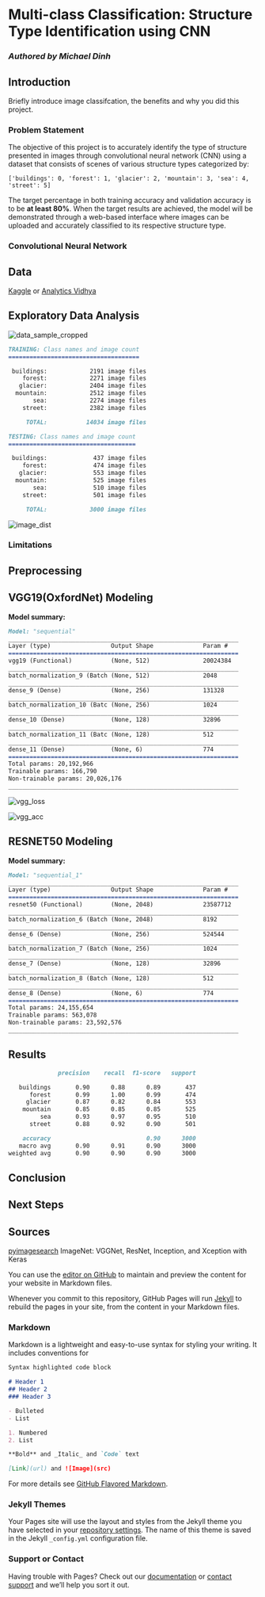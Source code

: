 # Multi-class Classification: Structure Type Identification using CNN

### _Authored by Michael Dinh_
  
## Introduction
  
Briefly introduce image classifcation, the benefits and why you did this project.

### Problem Statement
The objective of this project is to accurately identify the type of structure presented in images through convolutional neural network (CNN) using a dataset that consists of scenes of various structure types categorized by:
```
['buildings': 0, 'forest': 1, 'glacier': 2, 'mountain': 3, 'sea': 4, 'street': 5]
```
The target percentage in both training accuracy and validation accuracy is to be **at least 80%**. When the target results are achieved, the model will be demonstrated through a web-based interface where images can be uploaded and accurately classified to its respective structure type.

### Convolutional Neural Network


## Data
[Kaggle](https://www.kaggle.com/puneet6060/intel-image-classification) or [Analytics Vidhya](https://datahack.analyticsvidhya.com/contest/practice-problem-intel-scene-classification-challe/#LeaderBoard)


  
## Exploratory Data Analysis
![data_sample_cropped](https://user-images.githubusercontent.com/46685852/126811166-e1fcd172-140d-452e-a757-7f1c17029b2f.png)


```markdown
TRAINING: Class names and image count
=====================================

 buildings:            2191 image files
    forest:            2271 image files
   glacier:            2404 image files
  mountain:            2512 image files
       sea:            2274 image files
    street:            2382 image files

     TOTAL:           14034 image files
```

```markdown
TESTING: Class names and image count
====================================

 buildings:             437 image files
    forest:             474 image files
   glacier:             553 image files
  mountain:             525 image files
       sea:             510 image files
    street:             501 image files

     TOTAL:            3000 image files
```

![image_dist](https://user-images.githubusercontent.com/46685852/126810969-c2d659b9-f50f-467f-88fc-462309af4a0f.png)

### Limitations

## Preprocessing

## VGG19(OxfordNet) Modeling 

**Model summary:**
```markdown
Model: "sequential"
_________________________________________________________________
Layer (type)                 Output Shape              Param #   
=================================================================
vgg19 (Functional)           (None, 512)               20024384  
_________________________________________________________________
batch_normalization_9 (Batch (None, 512)               2048      
_________________________________________________________________
dense_9 (Dense)              (None, 256)               131328    
_________________________________________________________________
batch_normalization_10 (Batc (None, 256)               1024      
_________________________________________________________________
dense_10 (Dense)             (None, 128)               32896     
_________________________________________________________________
batch_normalization_11 (Batc (None, 128)               512       
_________________________________________________________________
dense_11 (Dense)             (None, 6)                 774       
=================================================================
Total params: 20,192,966
Trainable params: 166,790
Non-trainable params: 20,026,176
_________________________________________________________________
```

![vgg_loss](https://user-images.githubusercontent.com/46685852/126697633-6f0bf4a4-046c-4f64-b77e-533bb357f92b.jpg)

![vgg_acc](https://user-images.githubusercontent.com/46685852/126697638-0b9d9dd9-722c-436f-b722-a68f67ce04b5.jpg)



## RESNET50 Modeling

**Model summary:**
```markdown
Model: "sequential_1"
_________________________________________________________________
Layer (type)                 Output Shape              Param #   
=================================================================
resnet50 (Functional)        (None, 2048)              23587712  
_________________________________________________________________
batch_normalization_6 (Batch (None, 2048)              8192      
_________________________________________________________________
dense_6 (Dense)              (None, 256)               524544    
_________________________________________________________________
batch_normalization_7 (Batch (None, 256)               1024      
_________________________________________________________________
dense_7 (Dense)              (None, 128)               32896     
_________________________________________________________________
batch_normalization_8 (Batch (None, 128)               512       
_________________________________________________________________
dense_8 (Dense)              (None, 6)                 774       
=================================================================
Total params: 24,155,654
Trainable params: 563,078
Non-trainable params: 23,592,576
_________________________________________________________________
```

## Results

```markdown
              precision    recall  f1-score   support

   buildings       0.90      0.88      0.89       437
      forest       0.99      1.00      0.99       474
     glacier       0.87      0.82      0.84       553
    mountain       0.85      0.85      0.85       525
         sea       0.93      0.97      0.95       510
      street       0.88      0.92      0.90       501

    accuracy                           0.90      3000
   macro avg       0.90      0.91      0.90      3000
weighted avg       0.90      0.90      0.90      3000
```

## Conclusion

## Next Steps

## Sources

[pyimagesearch](https://www.pyimagesearch.com/2017/03/20/imagenet-vggnet-resnet-inception-xception-keras/) ImageNet: VGGNet, ResNet, Inception, and Xception with Keras

You can use the [editor on GitHub](https://github.com/mdinh1/multi-classification/edit/gh-pages/index.md) to maintain and preview the content for your website in Markdown files.

Whenever you commit to this repository, GitHub Pages will run [Jekyll](https://jekyllrb.com/) to rebuild the pages in your site, from the content in your Markdown files.

### Markdown

Markdown is a lightweight and easy-to-use syntax for styling your writing. It includes conventions for

```markdown
Syntax highlighted code block

# Header 1
## Header 2
### Header 3

- Bulleted
- List

1. Numbered
2. List

**Bold** and _Italic_ and `Code` text

[Link](url) and ![Image](src)
```

For more details see [GitHub Flavored Markdown](https://guides.github.com/features/mastering-markdown/).

### Jekyll Themes

Your Pages site will use the layout and styles from the Jekyll theme you have selected in your [repository settings](https://github.com/mdinh1/multi-classification/settings/pages). The name of this theme is saved in the Jekyll `_config.yml` configuration file.

### Support or Contact

Having trouble with Pages? Check out our [documentation](https://docs.github.com/categories/github-pages-basics/) or [contact support](https://support.github.com/contact) and we’ll help you sort it out.

